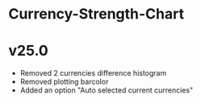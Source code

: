 # Currency-Strength-Chart

# v25.0
- Removed 2 currencies difference histogram
- Removed plotting barcolor
- Added an option "Auto selected current currencies"
